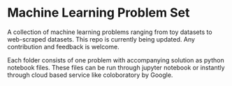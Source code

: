# Machine Learning Problem Set

A collection of machine learning problems ranging from toy datasets to web-scraped datasets. This repo is currently being updated. Any contribution and feedback is welcome.

Each folder consists of one problem with accompanying solution as python notebook files. These files can be run through jupyter notebook or instantly through  cloud based service like coloboratory by Google.
